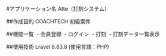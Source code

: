#アプリケーション名
Atte（打刻システム）

##作成目的
COACHTECH 初級案件

##機能一覧
・会員登録
・ログイン
・打刻
・打刻データ一覧表示

##使用技術
Lravel 8.83.8
(使用言語：PHP)
